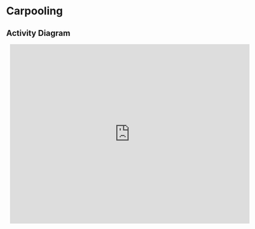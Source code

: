 # Carpooling

## Activity Diagram

<div style="width: 640px; height: 480px; margin: 10px; position: relative;">
  <iframe allowfullscreen frameborder="0" style="width: 640px; height: 480px" src="https://lucid.app/documents/embedded/612ab06c-b2ce-42f6-a908-c0d885258926" id="FkI8LlPxmaFf"></iframe>
</div>
